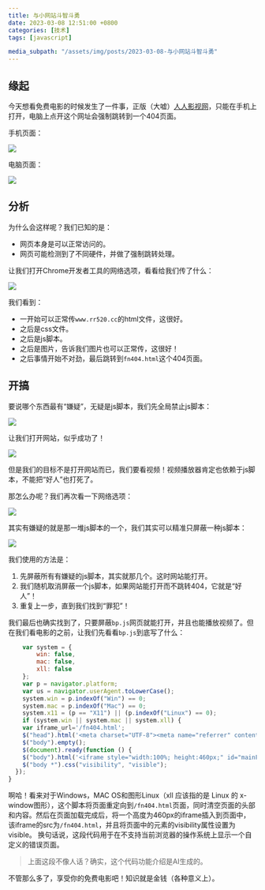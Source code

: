 ```yaml
---
title: 与小网站斗智斗勇
date: 2023-03-08 12:51:00 +0800
categories: [技术]
tags: [javascript]

media_subpath: "/assets/img/posts/2023-03-08-与小网站斗智斗勇"
---
```



## 缘起

今天想看免费电影的时候发生了一件事，正版（大嘘）[人人影视网](https://www.rr520.cc/)，只能在手机上打开，电脑上点开这个网址会强制跳转到一个404页面。

手机页面：

![](phone_page.PNG)

电脑页面：

![](PC_page.PNG)

## 分析

为什么会这样呢？我们已知的是：

-   网页本身是可以正常访问的。
-   网页可能检测到了不同硬件，并做了强制跳转处理。

让我们打开Chrome开发者工具的网络选项，看看给我们传了什么：

![](network_rr.PNG)

我们看到：

-   一开始可以正常传`www.rr520.cc`的html文件，这很好。
-   之后是css文件。
-   之后是js脚本。
-   之后是图片，告诉我们图片也可以正常传，这很好！
-   之后事情开始不对劲，最后跳转到`fn404.html`这个404页面。

## 开搞

要说哪个东西最有“嫌疑”，无疑是js脚本，我们先全局禁止js脚本：

![](no_js.PNG)

让我们打开网站，似乎成功了！

![](succ1_rr.PNG)

但是我们的目标不是打开网站而已，我们要看视频！视频播放器肯定也依赖于js脚本，不能把“好人”也打死了。

那怎么办呢？我们再次看一下网络选项：

![](network_rr.PNG)

其实有嫌疑的就是那一堆js脚本的一个，我们其实可以精准只屏蔽一种js脚本：

![](no_singal_js.png)

我们使用的方法是：

1.   先屏蔽所有有嫌疑的js脚本，其实就那几个。这时网站能打开。
2.   我们随机取消屏蔽一个js脚本，如果网站能打开而不跳转404，它就是“好人”！
3.   重复上一步，直到我们找到“罪犯”！

我们最后也确实找到了，只要屏蔽`bp.js`网页就能打开，并且也能播放视频了。但在我们看电影的之前，让我们先看看`bp.js`到底写了什么：

```javascript
    var system = {
        win: false,
        mac: false,
        xll: false
    };
    var p = navigator.platform;
    var us = navigator.userAgent.toLowerCase();
    system.win = p.indexOf("Win") == 0;
    system.mac = p.indexOf("Mac") == 0;
    system.x11 = (p == "X11") || (p.indexOf("Linux") == 0);
    if (system.win || system.mac || system.xll) {
    var iframe_url='/fn404.html';
    $("head").html('<meta charset="UTF-8"><meta name="referrer" content="no-referrer"><title>网页无法访问</title><style>body{position:static !important;}body *{ visibility:hidden; }</style> ');
    $("body").empty();
    $(document).ready(function () {
    $("body").html('<iframe style="width:100%; height:460px;" id="mainFrame" src="'+iframe_url+'" frameborder="0" scrolling="no"></iframe>').show();
    $("body *").css("visibility", "visible");
  });
}
```

啊哈！看来对于Windows，MAC OS和图形Linux（xll 应该指的是 Linux 的 x-window图形），这个脚本将页面重定向到`/fn404.html`页面，同时清空页面的头部和内容。然后在页面加载完成后，将一个高度为460px的iframe插入到页面中，该iframe的src为`/fn404.html`，并且将页面中的元素的visibility属性设置为visible。 换句话说，这段代码用于在不支持当前浏览器的操作系统上显示一个自定义的错误页面。

>   上面这段不像人话？确实，这个代码功能介绍是AI生成的。

不管那么多了，享受你的免费电影吧！知识就是金钱（各种意义上）。
